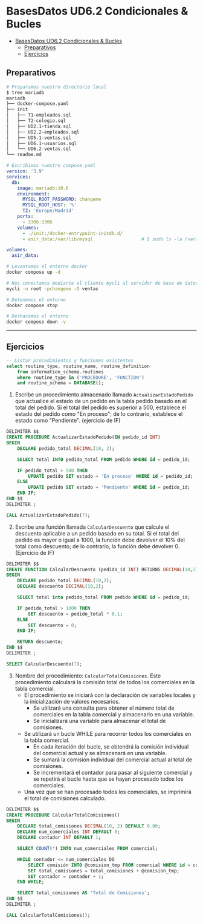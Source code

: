# BasesDatos UD6.2 Condicionales & Bucles

- [BasesDatos UD6.2 Condicionales \& Bucles](#basesdatos-ud62-condicionales--bucles)
  - [Preparativos](#preparativos)
  - [Ejercicios](#ejercicios)


## Preparativos

```bash
# Preparamos nuestro directorio local
$ tree mariadb
mariadb
├── docker-compose.yaml
├── init
│   ├── T1-empleados.sql
│   ├── T2-colegio.sql
│   ├── UD2.1-tienda.sql
│   ├── UD2.2-empleados.sql
│   ├── UD5.1-ventas.sql
│   ├── UD6.1-usuarios.sql
│   └── UD6.2-ventas.sql
└── readme.md
```
```yaml
# Escribimos nuestro compose.yaml
version: '3.9'
services:
  db:
    image: mariadb:10.6
    environment:
      MYSQL_ROOT_PASSWORD: changeme
      MYSQL_ROOT_HOST: '%'
      TZ: 'Europe/Madrid'
    ports:
      - 3306:3306
    volumes:
      - ./init:/docker-entrypoint-initdb.d/
      - asir_data:/var/lib/mysql                  # $ sudo ls -la /var/lib/docker/volumes/mariadb_asir_data/_data

volumes:
  asir_data:
```
```bash
# Levantamos el entorno docker
docker compose up -d

# Nos conectamos mediante el cliente mycli al servidor de base de datos alojado en nuestro contenedor MariaDB
mycli -u root -pchangeme -D ventas

# Detenemos el entorno
docker compose stop

# Deshacemos el entorno
docker compose down -v
```

---

## Ejercicios

```sql
-- Listar procedimientos y funciones existentes
select routine_type, routine_name, routine_definition
    from information_schema.routines
    where routine_type in ('PROCEDURE', 'FUNCTION')
    and routine_schema = DATABASE();
```


1. Escribe un procedimiento almacenado llamado `ActualizarEstadoPedido` que actualice el estado de un pedido en la tabla pedido basado en el total del pedido. Si el total del pedido es superior a 500, establece el estado del pedido como "En proceso"; de lo contrario, establece el estado como "Pendiente". (ejercicio de IF)

```sql
DELIMITER $$
CREATE PROCEDURE ActualizarEstadoPedido(IN pedido_id INT)
BEGIN
    DECLARE pedido_total DECIMAL(10, 2);

    SELECT total INTO pedido_total FROM pedido WHERE id = pedido_id;

    IF pedido_total > 500 THEN
        UPDATE pedido SET estado = 'En proceso' WHERE id = pedido_id;
    ELSE
        UPDATE pedido SET estado = 'Pendiente' WHERE id = pedido_id;
    END IF;
END $$
DELIMITER ;
```
```sql
CALL ActualizarEstadoPedido(7);
```
<!--
```sql
DELIMITER $$
CREATE PROCEDURE ActualizarEstadosPedidos()
BEGIN
    DECLARE done INT DEFAULT 0;
    DECLARE pedido_id INT;
    DECLARE pedido_total DECIMAL(10, 2); -- Mover la declaración aquí

    DECLARE cur CURSOR FOR SELECT id FROM pedido;
    DECLARE CONTINUE HANDLER FOR NOT FOUND SET done = 1;

    OPEN cur;

    pedidos_loop: LOOP
        FETCH cur INTO pedido_id;
        IF done THEN
            LEAVE pedidos_loop;
        END IF;

        -- Mover la declaración no permite DECLARE dentro del LOOP

        -- Obtener el total del pedido
        SELECT total INTO pedido_total FROM pedido WHERE id = pedido_id;

        -- Actualizar el estado del pedido basado en el total
        IF pedido_total > 500 THEN
            UPDATE pedido SET estado = 'En proceso' WHERE id = pedido_id;
        ELSE
            UPDATE pedido SET estado = 'Pendiente' WHERE id = pedido_id;
        END IF;
    END LOOP;

    CLOSE cur;
END $$
DELIMITER ;

CALL ActualizarEstadoPedido;
SELECT * FROM pedido WHERE estado != 'Pendiente';
```
-->


2. Escribe una función llamada `CalcularDescuento` que calcule el descuento aplicable a un pedido basado en su total. Si el total del pedido es mayor o igual a 1000, la función debe devolver el 10% del total como descuento; de lo contrario, la función debe devolver 0. (Ejercicio de IF)

```sql
DELIMITER $$
CREATE FUNCTION CalcularDescuento (pedido_id INT) RETURNS DECIMAL(10,2)
BEGIN
    DECLARE pedido_total DECIMAL(10,2);
    DECLARE descuento DECIMAL(10,2);

    SELECT total into pedido_total FROM pedido WHERE id = pedido_id;

    IF pedido_total > 1000 THEN
        SET descuento = pedido_total * 0.1;
    ELSE
        SET descuento = 0;
    END IF;

    RETURN descuento;
END $$
DELIMITER ;
```
```sql
SELECT CalcularDescuento(7);
```


3. Nombre del procedimiento: `CalcularTotalComisiones`. Este procedimiento calculará la comisión total de todos los comerciales en la tabla comercial.
   - El procedimiento se iniciará con la declaración de variables locales y la inicialización de valores necesarios.
     - Se utilizará una consulta para obtener el número total de comerciales en la tabla comercial y almacenarlo en una variable.
     - Se inicializará una variable para almacenar el total de comisiones.
   - Se utilizará un bucle WHILE para recorrer todos los comerciales en la tabla comercial.
     - En cada iteración del bucle, se obtendrá la comisión individual del comercial actual y se almacenará en una variable.
     - Se sumará la comisión individual del comercial actual al total de comisiones.
     - Se incrementará el contador para pasar al siguiente comercial y se repetirá el bucle hasta que se hayan procesado todos los comerciales.
   - Una vez que se han procesado todos los comerciales, se imprimirá el total de comisiones calculado.

```sql
DELIMITER $$
CREATE PROCEDURE CalcularTotalComisiones()
BEGIN
    DECLARE total_comisiones DECIMAL(10, 2) DEFAULT 0.00;
    DECLARE num_comerciales INT DEFAULT 0;
    DECLARE contador INT DEFAULT 1;

    SELECT COUNT(*) INTO num_comerciales FROM comercial;

    WHILE contador <= num_comerciales DO
        SELECT comisión INTO @comision_tmp FROM comercial WHERE id = contador;
        SET total_comisiones = total_comisiones + @comision_tmp;
        SET contador = contador + 1;
    END WHILE;

    SELECT total_comisiones AS 'Total de Comisiones';
END $$
DELIMITER ;
```
```sql
CALL CalcularTotalComisiones();
```